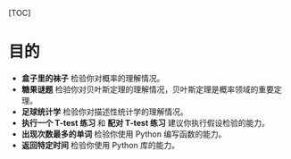 [TOC]

# 目的

- **盒子里的袜子** 检验你对概率的理解情况。
- **糖果谜题** 检验你对贝叶斯定理的理解情况，贝叶斯定理是概率领域的重要定理。
- **足球统计学** 检验你对描述性统计学的理解情况。
- **执行一个 T-test 练习** 和 **配对 T-test 练习** 建议你执行假设检验的能力。
- **出现次数最多的单词** 检验你使用 Python 编写函数的能力。
- **返回特定时间** 检验你使用 Python 库的能力。

